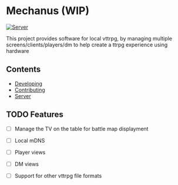 # Mechanus (WIP)

[![Server](https://github.com/DaanV2/mechanus/actions/workflows/server.yaml/badge.svg?branch=main)](https://github.com/DaanV2/mechanus/actions/workflows/server.yaml)

This project provides software for local vttrpg, by managing multiple screens/clients/players/dm to help create a ttrpg experience using hardware

## Contents

- [Developing](./docs/development.md)
- [Contributing](./docs/contributing.md)
- [Server](./server/README.md)

## TODO Features

- [ ] Manage the TV on the table for battle map displayment
- [ ] Local mDNS
- [ ] Player views
- [ ] DM views
- [ ] Support for other vttrpg file formats


